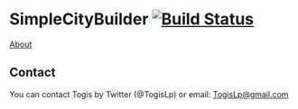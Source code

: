 # SimpleCityBuilder [![Build Status](https://travis-ci.org/sboigelot/SimpleCityBuilder.svg)](https://travis-ci.org/sboigelot/SimpleCityBuilder)


[About](#about)

## Contact

You can contact Togis by Twitter (@TogisLp) or email:
    TogisLp@gmail.com

